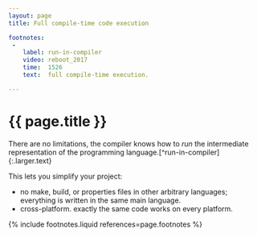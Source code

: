 ```yaml
---
layout: page
title: Full compile-time code execution

footnotes:
 -
    label: run-in-compiler
    video: reboot_2017
    time:  1526
    text:  full compile-time execution.

---
```



# {{ page.title }}

There are no limitations, the compiler knows how to _run_ the intermediate representation of the programming language.[^run-in-compiler]
{:.larger.text}

This lets you simplify your project:

- no make, build, or properties files in other arbitrary languages; everything is written in the same main language.
- cross-platform. exactly the same code works on every platform.


{% include footnotes.liquid references=page.footnotes %}
